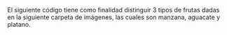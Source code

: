 El siguiente código tiene como finalidad distinguir 3 tipos de frutas dadas en la siguiente carpeta de imágenes, las cuales son manzana, aguacate y platano. 

